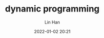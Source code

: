 ---
title: "dynamic programming"
author: Lin Han
date: "2022-01-02 20:21"
published: false
categories:
  -
tags:
  -
---